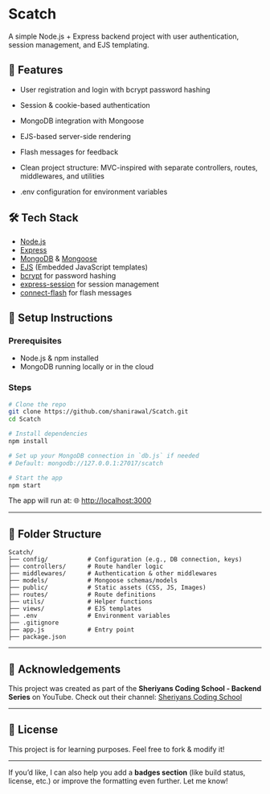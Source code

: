 # Scatch

A simple Node.js + Express backend project with user authentication, session management, and EJS templating.

## 🚀 Features

* User registration and login with bcrypt password hashing

* Session & cookie-based authentication

* MongoDB integration with Mongoose

* EJS-based server-side rendering

* Flash messages for feedback

* Clean project structure: MVC-inspired with separate controllers, routes, middlewares, and utilities

* .env configuration for environment variables

## 🛠 Tech Stack

* [Node.js](https://nodejs.org/)
* [Express](https://expressjs.com/)
* [MongoDB](https://www.mongodb.com/) & [Mongoose](https://mongoosejs.com/)
* [EJS](https://ejs.co/) (Embedded JavaScript templates)
* [bcrypt](https://www.npmjs.com/package/bcrypt) for password hashing
* [express-session](https://www.npmjs.com/package/express-session) for session management
* [connect-flash](https://www.npmjs.com/package/connect-flash) for flash messages

## 📂 Setup Instructions

### Prerequisites

* Node.js & npm installed
* MongoDB running locally or in the cloud

### Steps

```bash
# Clone the repo
git clone https://github.com/shanirawal/Scatch.git
cd Scatch

# Install dependencies
npm install

# Set up your MongoDB connection in `db.js` if needed
# Default: mongodb://127.0.0.1:27017/scatch

# Start the app
npm start
```

The app will run at:
🌐 [http://localhost:3000](http://localhost:3000)

---

## 📁 Folder Structure

```
Scatch/
├── config/           # Configuration (e.g., DB connection, keys)
├── controllers/      # Route handler logic
├── middlewares/      # Authentication & other middlewares
├── models/           # Mongoose schemas/models
├── public/           # Static assets (CSS, JS, Images)
├── routes/           # Route definitions
├── utils/            # Helper functions
├── views/            # EJS templates
├── .env              # Environment variables
├── .gitignore
├── app.js            # Entry point
├── package.json

```

---

## 🙏 Acknowledgements

This project was created as part of the **Sheriyans Coding School - Backend Series** on YouTube.
Check out their channel: [Sheriyans Coding School](https://www.youtube.com/@sheryians)

---

## 📜 License

This project is for learning purposes. Feel free to fork & modify it!

---

If you’d like, I can also help you add a **badges section** (like build status, license, etc.) or improve the formatting even further. Let me know!

